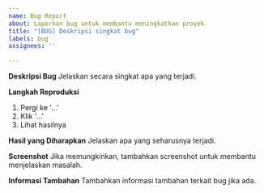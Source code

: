 ```yaml
---
name: Bug Report
about: Laporkan bug untuk membantu meningkatkan proyek
title: "[BUG] Deskripsi singkat bug"
labels: bug
assignees: ''

---
```


**Deskripsi Bug**
Jelaskan secara singkat apa yang terjadi.

**Langkah Reproduksi**
1. Pergi ke '...'
2. Klik '...'
3. Lihat hasilnya

**Hasil yang Diharapkan**
Jelaskan apa yang seharusnya terjadi.

**Screenshot**
Jika memungkinkan, tambahkan screenshot untuk membantu menjelaskan masalah.

**Informasi Tambahan**
Tambahkan informasi tambahan terkait bug jika ada.
